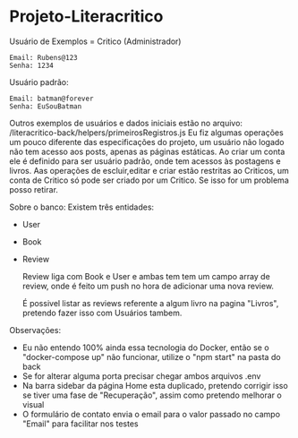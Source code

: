 # Projeto-Literacritico

Usuário de Exemplos = 
  Critico (Administrador)

    Email: Rubens@123
    Senha: 1234
    
  Usuário padrão:

    Email: batman@forever
    Senha: EuSouBatman

  Outros exemplos de usuários e dados iniciais estão no arquivo: /literacritico-back/helpers/primeirosRegistros.js
  Eu fiz algumas operações um pouco diferente das especificações do projeto, um usuário não logado não tem acesso aos posts, apenas as páginas estáticas. Ao criar um conta ele é definido para ser usuário padrão, onde tem acessos às postagens e livros. Aas operações de escluir,editar e criar estão restritas ao Criticos, um conta de Critico só pode ser criado por um Critico. Se isso for um problema posso retirar.

  Sobre o banco:
    Existem três entidades: 
   - User 
  - Book
  - Review
    
    Review liga com Book e User e ambas tem tem um campo array de review, onde é feito um push no hora de adicionar uma nova review.
    
    É possivel listar as reviews referente a algum livro na pagina "Livros", 
    pretendo fazer isso com Usuários tambem.

Observações:
  - Eu não entendo 100% ainda essa tecnologia do Docker, então se o "docker-compose up" não funcionar, utilize o "npm start" na pasta do back
  - Se for alterar alguma porta precisar chegar ambos arquivos .env
  - Na barra sidebar da página Home esta duplicado, pretendo corrigir isso se tiver uma fase de "Recuperação", assim como pretendo melhorar o visual
  - O formulário de contato envia o email para o valor passado no campo "Email" para facilitar nos testes
  
